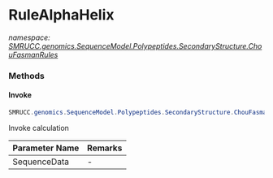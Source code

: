﻿# RuleAlphaHelix
_namespace: [SMRUCC.genomics.SequenceModel.Polypeptides.SecondaryStructure.ChouFasmanRules](./index.md)_





### Methods

#### Invoke
```csharp
SMRUCC.genomics.SequenceModel.Polypeptides.SecondaryStructure.ChouFasmanRules.RuleAlphaHelix.Invoke(SMRUCC.genomics.SequenceModel.Polypeptides.SecondaryStructure.AminoAcid[])
```
Invoke calculation

|Parameter Name|Remarks|
|--------------|-------|
|SequenceData|-|



